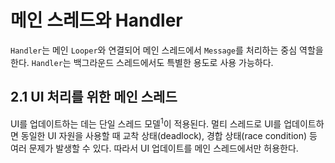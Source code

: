 # 메인 스레드와 Handler
`Handler`는 메인 `Looper`와 연결되어 메인 스레드에서 `Message`를 처리하는 중심 역할을 한다. `Handler`는 백그라운드 스레드에서도 특별한 용도로 사용 가능하다.

## 2.1 UI 처리를 위한 메인 스레드
UI를 업데이트하는 데는 단일 스레드 모델<sup>1</sup>이 적용된다. 멀티 스레드로 UI를 업데이트하면 동일한 UI 자원을 사용할 때 교착 상태(deadlock), 경합 상태(race condition) 등 여러 문제가 발생할 수 있다. 따라서 UI 업데이트를 메인 스레드에서만 허용한다.
